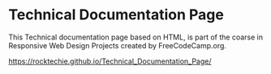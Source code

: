 # Technical Documentation Page
 
This Technical documentation page based on HTML, is part of the coarse in Responsive Web Design Projects created by FreeCodeCamp.org.

https://rocktechie.github.io/Technical_Documentation_Page/
